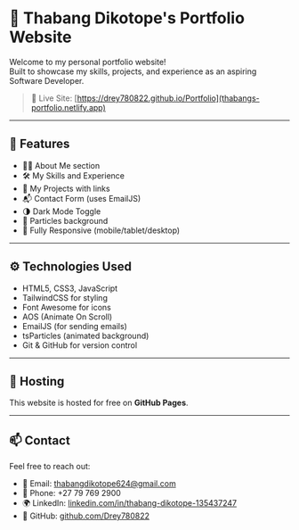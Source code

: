 # 💼 Thabang Dikotope's Portfolio Website

Welcome to my personal portfolio website!  
Built to showcase my skills, projects, and experience as an aspiring Software Developer.

> 🔗 Live Site: [https://drey780822.github.io/Portfolio](thabangs-portfolio.netlify.app)

---

## 📌 Features

- 🧑‍💻 About Me section
- 🛠️ My Skills and Experience
- 📁 My Projects with links
- 📬 Contact Form (uses EmailJS)
- 🌗 Dark Mode Toggle
- 🌌 Particles background
- 📱 Fully Responsive (mobile/tablet/desktop)

---

## ⚙️ Technologies Used

- HTML5, CSS3, JavaScript
- TailwindCSS for styling
- Font Awesome for icons
- AOS (Animate On Scroll)
- EmailJS (for sending emails)
- tsParticles (animated background)
- Git & GitHub for version control

---

## 🚀 Hosting

This website is hosted for free on **GitHub Pages**.

---

## 📫 Contact

Feel free to reach out:

- 📧 Email: thabangdikotope624@gmail.com  
- 📱 Phone: +27 79 769 2900  
- 🌍 LinkedIn: [linkedin.com/in/thabang-dikotope-135437247](https://linkedin.com/in/thabang-dikotope-135437247)  
- 🐙 GitHub: [github.com/Drey780822](https://github.com/Drey780822)
